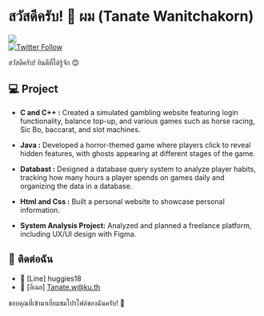 # สวัสดีครับ! 👋 ผม **(Tanate Wanitchakorn)**

![](https://img.shields.io/github/followers/chatgpt-user?style=social)  
[![Twitter Follow](https://img.shields.io/twitter/follow/ChatGPT_User?label=Follow&style=social)](https://twitter.com/ChatGPT_User)


สวัสดีครับ! ยินดีที่ได้รู้จัก 😊


## 💻 Project
- **C and C++ :** Created a simulated gambling website featuring login functionality, balance top-up, and various games such as horse racing, Sic Bo, baccarat, and slot machines.
  
- **Java :** Developed a horror-themed game where players click to reveal hidden features, with ghosts appearing at different stages of the game.
  
- **Databast :** Designed a database query system to analyze player habits, tracking how many hours a player spends on games daily and organizing the data in a database.
  
- **Html and Css :** Built a personal website to showcase personal information.

- **System Analysis Project:** Analyzed and planned a freelance platform, including UX/UI design with Figma.
  
  


## 📣 ติดต่อฉัน
- 💼 [Line] huggies18
- 📧 [อีเมล] Tanate.w@ku.th

ขอบคุณที่เข้ามาเยี่ยมชมโปรไฟล์ของฉันครับ! 🚀
